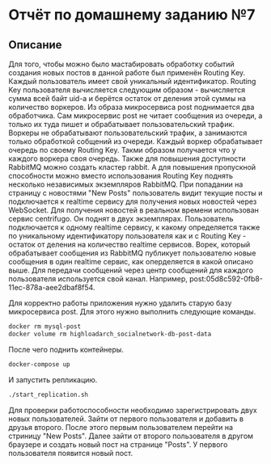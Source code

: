# Отчёт по домашнему заданию №7

## Описание

Для того, чтобы можно было мастабировать обработку событий создания новых постов в данной работе был применён Routing Key.
Каждый пользователь имеет свой уникальный идентификатор. Routing Key пользователя вычисляется следующим образом - вычисляется сумма всей байт uid-а и берётся остаток от деления этой суммы на количество воркеров.
Из образа микросервиса post поднимается два обработчика. Сам микросервис post не читает сообщения из очереди, а только их туда пишет и обрабатывает пользовательский трафик.
Воркеры не обрабатывают пользовательский трафик, а занимаются только обработкой собщений из очереди.
Каждый воркер обрабатывает очередь по своему Routing Key. Такми образом получается что у каждого воркера своя очередь.
Также для повышения доступности RabbitMQ можно создать кластер rabbit.
А для повышения пропускной способности можно вместо использования Routing Key поднять несколько независимых экземпляров RabbitMQ.
При попадании на страницу с новостями "New Posts" пользователь видит текущие посты и подключается к realtime сервису для получения новых новостей через WebSocket.
Для получения новостей в реальном времени использован сервис centrifugo. Он поднят в двух экземплярах.
Пользователь подключается к одному realtime сервису, к какому определяется также по уникальному идентификатору пользователя как и с Routing Key - остаток от деления на количество realtime сервисов.
Ворек, который обрабатывает сообщения из RabbitMQ публикует пользователю новые сообщения в один realtime сервис, как оперделяется в какой описано выше.
Для передачи сообщений через центр сообщений для каждого пользователя используется свой канал. Например, post:05d8c592-0fb8-11ec-878a-aee2dbaf8f54.

Для корректно работы приложения нужно удалить старую базу микросервиса post. Для этого нужно выполнить следующие команды.
```bash
docker rm mysql-post
docker volume rm highloadarch_socialnetwork-db-post-data
```

После чего поднить контейнеры.
```bash
docker-compose up
```

И запустить репликацию.
```bash
./start_replication.sh
```

Для проверки работоспособности необходимо зарегистрировать двух новых пользователей. Зайти от первого пользователя и добавить в друзья второго.
После этого первым пользователем перейти на стриницу "New Posts".
Далее зайти от второго пользователя в другом браузере и создать новый пост на странице "Posts".
У первого пользователя появится новый пост.